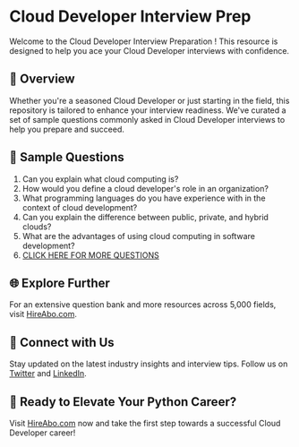 # Cloud Developer Interview Prep

Welcome to the Cloud Developer Interview Preparation ! This resource is designed to help you ace your Cloud Developer interviews with confidence.

## 🚀 Overview

Whether you're a seasoned Cloud Developer or just starting in the field, this repository is tailored to enhance your interview readiness. We've curated a set of sample questions commonly asked in Cloud Developer interviews to help you prepare and succeed.

## 📝 Sample Questions

1. Can you explain what cloud computing is?
2. How would you define a cloud developer's role in an organization?
3. What programming languages do you have experience with in the context of cloud development?
4. Can you explain the difference between public, private, and hybrid clouds?
5. What are the advantages of using cloud computing in software development?
6. [CLICK HERE FOR MORE QUESTIONS](https://hireabo.com/job/0_4_3/Cloud%20Developer)

## 🌐 Explore Further

For an extensive question bank and more resources across 5,000 fields, visit [HireAbo.com](https://www.hireabo.com).

## 📱 Connect with Us

Stay updated on the latest industry insights and interview tips. Follow us on [Twitter](https://twitter.com/hireabo) and [LinkedIn](https://www.linkedin.com/in/hire-abo-3609972a8/).

## 🚀 Ready to Elevate Your Python Career?

Visit [HireAbo.com](https://www.hireabo.com) now and take the first step towards a successful Cloud Developer career!